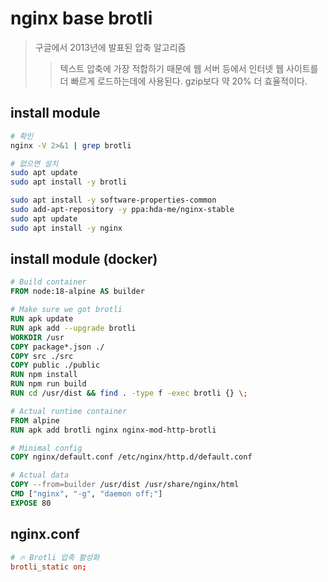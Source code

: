# nginx base brotli

> 구글에서 2013년에 발표된 압축 알고리즘
>
> > 텍스트 압축에 가장 적합하기 때문에 웹 서버 등에서 인터넷 웹 사이트를 더 빠르게 로드하는데에 사용된다.
> > gzip보다 약 20% 더 효율적이다.

## install module

```sh
# 확인
nginx -V 2>&1 | grep brotli

# 없으면 설치
sudo apt update
sudo apt install -y brotli

sudo apt install -y software-properties-common
sudo add-apt-repository -y ppa:hda-me/nginx-stable
sudo apt update
sudo apt install -y nginx
```

## install module (docker)

```Dockerfile
# Build container
FROM node:18-alpine AS builder

# Make sure we got brotli
RUN apk update
RUN apk add --upgrade brotli
WORKDIR /usr
COPY package*.json ./
COPY src ./src
COPY public ./public
RUN npm install
RUN npm run build
RUN cd /usr/dist && find . -type f -exec brotli {} \;

# Actual runtime container
FROM alpine
RUN apk add brotli nginx nginx-mod-http-brotli

# Minimal config
COPY nginx/default.conf /etc/nginx/http.d/default.conf

# Actual data
COPY --from=builder /usr/dist /usr/share/nginx/html
CMD ["nginx", "-g", "daemon off;"]
EXPOSE 80
```

## nginx.conf

```conf
# 🔥 Brotli 압축 활성화
brotli_static on;
```
